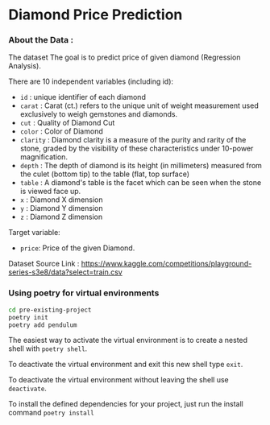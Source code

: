 # Diamond Price Prediction
### About the Data :
The dataset The goal is to predict price of given diamond (Regression Analysis).

There are 10 independent variables (including id):

- `id` : unique identifier of each diamond
- `carat` : Carat (ct.) refers to the unique unit of weight measurement used exclusively to weigh gemstones and diamonds.
- `cut` : Quality of Diamond Cut
- `color` : Color of Diamond
- `clarity` : Diamond clarity is a measure of the purity and rarity of the stone, graded by the visibility of these characteristics under 10-power magnification.
- `depth` : The depth of diamond is its height (in millimeters) measured from the culet (bottom tip) to the table (flat, top surface)
- `table` : A diamond's table is the facet which can be seen when the stone is viewed face up.
- `x` : Diamond X dimension
- `y` : Diamond Y dimension
- `z` : Diamond Z dimension

Target variable:
- `price`: Price of the given Diamond.

Dataset Source Link : https://www.kaggle.com/competitions/playground-series-s3e8/data?select=train.csv

### Using poetry for virtual environments

```sh
cd pre-existing-project
poetry init
poetry add pendulum
```

The easiest way to activate the virtual environment is to create a nested shell with `poetry shell`.

To deactivate the virtual environment and exit this new shell type `exit`. 

To deactivate the virtual environment without leaving the shell use `deactivate`.

To install the defined dependencies for your project, just run the install command `poetry install`